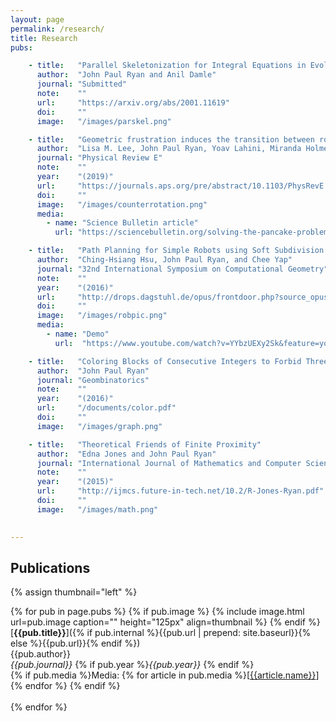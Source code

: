 ```yaml
---
layout: page
permalink: /research/
title: Research
pubs:

    - title:   "Parallel Skeletonization for Integral Equations in Evolving Multiply-Connected Domains"
      author:  "John Paul Ryan and Anil Damle"
      journal: "Submitted"
      note:    ""
      url:     "https://arxiv.org/abs/2001.11619"
      doi:     ""
      image:   "/images/parskel.png"

    - title:   "Geometric frustration induces the transition between rotation and counterrotation in swirled granular media"
      author:  "Lisa M. Lee, John Paul Ryan, Yoav Lahini, Miranda Holmes-Cerfon, and Shmuel M. Rubinstein"
      journal: "Physical Review E"
      note:    ""
      year:    "(2019)"
      url:     "https://journals.aps.org/pre/abstract/10.1103/PhysRevE.100.012903"
      doi:     ""
      image:   "/images/counterrotation.png"
      media:
        - name: "Science Bulletin article"
          url: "https://sciencebulletin.org/solving-the-pancake-problem/"

    - title:   "Path Planning for Simple Robots using Soft Subdivision Search"
      author:  "Ching-Hsiang Hsu, John Paul Ryan, and Chee Yap"
      journal: "32nd International Symposium on Computational Geometry"
      note:    ""
      year:    "(2016)"
      url:     "http://drops.dagstuhl.de/opus/frontdoor.php?source_opus=5960"
      doi:     ""
      image:   "/images/robpic.png"
      media:
        - name: "Demo"
          url:  "https://www.youtube.com/watch?v=YYbzUEXy2Sk&feature=youtu.be"

    - title:   "Coloring Blocks of Consecutive Integers to Forbid Three Distances"
      author:  "John Paul Ryan"
      journal: "Geombinatorics"
      note:    ""
      year:    "(2016)"
      url:     "/documents/color.pdf"
      doi:     ""
      image:   "/images/graph.png"

    - title:   "Theoretical Friends of Finite Proximity"
      author:  "Edna Jones and John Paul Ryan"
      journal: "International Journal of Mathematics and Computer Science"
      note:    ""
      year:    "(2015)"
      url:     "http://ijmcs.future-in-tech.net/10.2/R-Jones-Ryan.pdf"
      doi:     ""
      image:   "/images/math.png"

   
---
```


## Publications

{% assign thumbnail="left" %}

{% for pub in page.pubs %}
{% if pub.image %}
{% include image.html url=pub.image caption="" height="125px" align=thumbnail %}
{% endif %}
[**{{pub.title}}**]({% if pub.internal %}{{pub.url | prepend: site.baseurl}}{% else %}{{pub.url}}{% endif %})<br />
{{pub.author}}<br />
*{{pub.journal}}*
{% if pub.year %}*{{pub.year}}*  {% endif %} <br />
{% if pub.media %}Media: {% for article in pub.media %}[[{{article.name}}]({{article.url}})]{% endfor %}
{% endif %}
 <br />
 <br />
{% endfor %}

